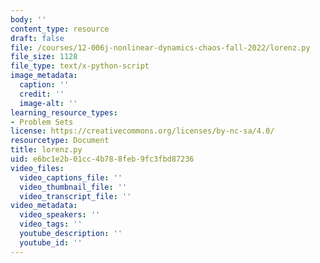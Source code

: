 ```yaml
---
body: ''
content_type: resource
draft: false
file: /courses/12-006j-nonlinear-dynamics-chaos-fall-2022/lorenz.py
file_size: 1128
file_type: text/x-python-script
image_metadata:
  caption: ''
  credit: ''
  image-alt: ''
learning_resource_types:
- Problem Sets
license: https://creativecommons.org/licenses/by-nc-sa/4.0/
resourcetype: Document
title: lorenz.py
uid: e6bc1e2b-01cc-4b78-8feb-9fc3fbd87236
video_files:
  video_captions_file: ''
  video_thumbnail_file: ''
  video_transcript_file: ''
video_metadata:
  video_speakers: ''
  video_tags: ''
  youtube_description: ''
  youtube_id: ''
---
```

